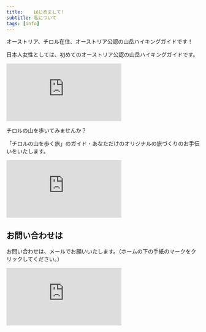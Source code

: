 ```yaml
---
title:    はじめまして!
subtitle: 私について
tags: [info]
---
```


オーストリア、チロル在住、オーストリア公認の山岳ハイキングガイドです！

日本人女性としては、初めてのオーストリア公認の山岳ハイキングガイドです。

![空と雲](http://piwigo.schickl.de/i.php?/upload/2024/01/01/20240101191709-85f49827-me.jpg)

チロルの山を歩いてみませんか？　

「チロルの山を歩く旅」のガイド・あなただけのオリジナルの旅づくりのお手伝いをいたします。

![ハーフェレカーシュピッツェの頂上から](http://piwigo.schickl.de/i.php?/upload/2024/01/01/20240101191725-c6055469-me.jpg)

## お問い合わせは

お問い合わせは、メールでお願いいたします。（ホームの下の手紙のマークをクリックしてください。）

![Schneesperling](http://piwigo.schickl.de/i.php?/upload/2024/01/01/20240101191735-100a8a3f-me.jpg)

